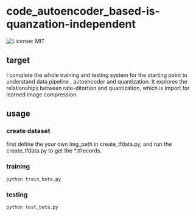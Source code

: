 # code_autoencoder_based-is-quanzation-independent
![License: MIT](https://img.shields.io/badge/License-MIT-yellow.svg)

## target
I complete the whole training and testing system for the starting point to understand data pipeline , autoencoder and quantization. It explores the relationships between rate-ditortion and quantization, which is import for learned image compression. 

## usage

### create dataset
first define the your own img_path in create_tfdata.py, and run the create_tfdata.py to get the *.tfrecords.

### training
```
python train_beta.py
```

### testing 
```
python test_beta.py
```
